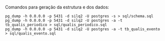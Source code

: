 Comandos para geração da estrutura e dos dados:

```
pg_dump -h 0.0.0.0 -p 5431 -d silq2 -U postgres -s > sql/schema.sql
pg_dump -h 0.0.0.0 -p 5431 -d silq2 -U postgres -a -t tb_qualis_periodico > sql/qualis_periodico.sql
pg_dump -h 0.0.0.0 -p 5431 -d silq2 -U postgres -a -t tb_qualis_evento > sql/qualis_evento.sql
```
